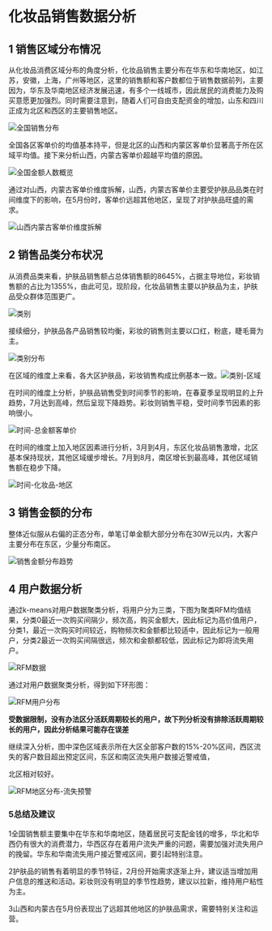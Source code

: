 # 化妆品销售数据分析

## 1 销售区域分布情况

​	从化妆品消费区域分布的角度分析，化妆品销售主要分布在华东和华南地区，如江苏，安徽，上海，广州等地区，这里的销售额和客户数都位于销售数据前列，主要因为，华东及华南地区经济发展迅速，有多个一线城市，因此居民的消费能力及购买意愿更加强烈。同时需要注意到，随着人们可自由支配资金的增加，山东和四川正成为北区和西区的主要销售地区。



![全国销售分布](\pics\全国销售分布png)

全国各区客单价的均值基本持平，但是北区的山西和内蒙区客单价显著高于所在区域平均值。接下来分析山西，内蒙古客单价超越平均值的原因。

![全国金额人数概览](\pics\全国金额人数概览png)

通过对山西，内蒙古客单价维度拆解，山西，内蒙古客单价主要受护肤品品类在时间维度下的影响，在5月份时，客单价远超其他地区，呈现了对护肤品旺盛的需求。

![山西内蒙古客单价维度拆解](\pics\山西内蒙古客单价维度拆解png)

## 2 销售品类分布状况

​	从消费品类来看，护肤品销售额占总体销售额的8645%，占据主导地位，彩妆销售额的占比为1355%，由此可见，现阶段，化妆品销售主要以护肤品为主，护肤品受众群体范围更广。

![类别](\pics\类别png)

接续细分，护肤品各产品销售较均衡，彩妆的销售则主要以口红，粉底，睫毛膏为主。

![类别分布](\pics\类别分布png)

在区域的维度上来看，各大区护肤品，彩妆销售构成比例基本一致。![类别-区域](\pics\类别-区域png)

在时间的维度上分析，护肤品销售受到时间季节的影响，在春夏季呈现明显的上升趋势，7月达到高峰，然后呈现下降趋势。彩妆则销售平稳，受时间季节因素的影响很小。

![时间-总金额客单价](\pics\时间-总金额客单价png)

在时间的维度上加入地区因素进行分析，3月到4月，东区化妆品销售激增，北区基本保持现状，其他区域缓步增长。7月到8月，南区增长到最高峰，其他区域销售额在稳步下降。

![时间-化妆品-地区](\pics\时间-化妆品-地区png)

## 3 销售金额的分布

整体近似服从右偏的正态分布，单笔订单金额大部分分布在30W元以内，大客户主要分布在东区，少量分布南区。

![销售金额分布趋势](\pics\销售金额分布趋势png)

## 4 用户数据分析

​	通过k-means对用户数据聚类分析，将用户分为三类，下图为聚类RFM均值结果，分类0最近一次购买间隔少，频次高，购买金额大，因此标记为高价值用户，分类1，最近一次购买时间较近，购物频次和金额都比较适中，因此标记为一般用户，分类2最近一次购买间隔很远，频次和金额都较低，因此标记为即将流失用户。

![RFM数据](\pics\RFM数据png)

通过对用户数据聚类分析，得到如下环形图：

![RFM用户分布](\pics\RFM用户分布png)

**受数据限制，没有办法区分活跃周期较长的用户，故下列分析没有排除活跃周期较长的用户，因此分析结果可能存在误差**

继续深入分析，图中深色区域表示所在大区全部客户数的15%-20%区间，西区流失的客户数目超出预定区间，东区和南区流失用户数接近警戒值，

北区相对较好。

![RFM地区分布-流失预警](\pics\RFM地区分布-流失预警png)

### 5总结及建议

1全国销售额主要集中在华东和华南地区，随着居民可支配金钱的增多，华北和华西仍有很大的消费潜力，华西区存在着用户流失严重的问题，需要加强对流失用户的挽留。华东和华南流失用户接近警戒区间，要引起特别注意。

2护肤品的销售有着明显的季节特征，2月份开始需求逐渐上升，建议适当增加用户信息的推送和活动。彩妆则没有明显的季节性趋势，建议以拉新，维持用户粘性为主。

3山西和内蒙古在5月份表现出了远超其他地区的护肤品需求，需要特别关注和运营。

